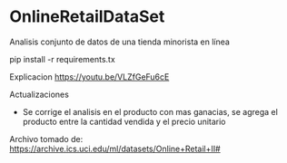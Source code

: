# OnlineRetailDataSet
Analisis conjunto de datos de una tienda minorista en línea 

pip install -r requirements.tx


Explicacion
https://youtu.be/VLZfGeFu6cE 

Actualizaciones
- Se corrige el analisis en el producto con mas ganacias, se agrega el producto entre la cantidad vendida y el precio unitario

Archivo tomado de: https://archive.ics.uci.edu/ml/datasets/Online+Retail+II#
